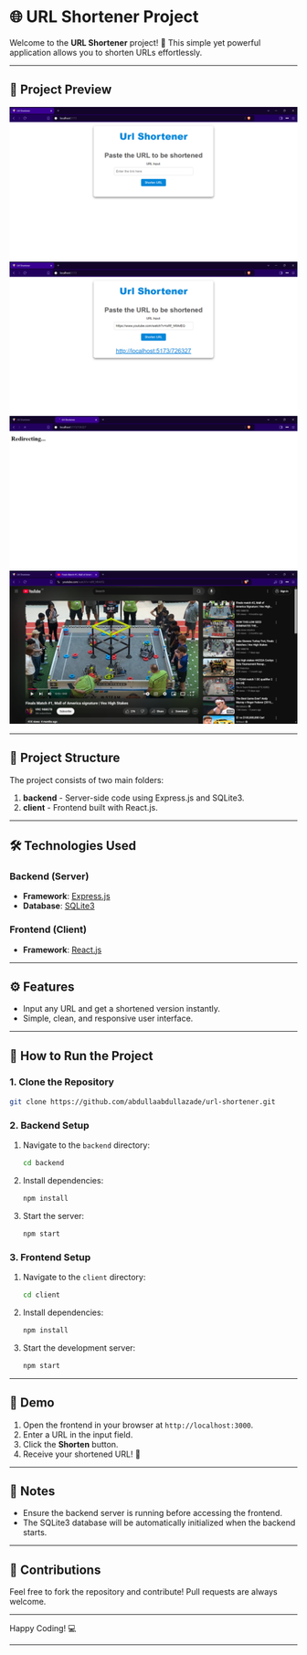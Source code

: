 # 🌐 URL Shortener Project

Welcome to the **URL Shortener** project! 🚀 This simple yet powerful application allows you to shorten URLs effortlessly.

---

## 📸 Project Preview

![Project Preview](./images/1.png)  
![Preview 2](./images/2.png)  
![Preview 3](./images/3.png)  
![Preview 4](./images/4.png)

---

## 📂 Project Structure

The project consists of two main folders:  

1. **backend** - Server-side code using Express.js and SQLite3.  
2. **client** - Frontend built with React.js.

---

## 🛠️ Technologies Used

### Backend (Server)
- **Framework**: [Express.js](https://expressjs.com/)
- **Database**: [SQLite3](https://www.sqlite.org/index.html)

### Frontend (Client)
- **Framework**: [React.js](https://reactjs.org/)

---

## ⚙️ Features

- Input any URL and get a shortened version instantly.  
- Simple, clean, and responsive user interface.

---

## 🚀 How to Run the Project

### 1. Clone the Repository
```bash
git clone https://github.com/abdullaabdullazade/url-shortener.git
```

### 2. Backend Setup
1. Navigate to the `backend` directory:
   ```bash
   cd backend
   ```
2. Install dependencies:
   ```bash
   npm install
   ```
3. Start the server:
   ```bash
   npm start
   ```

### 3. Frontend Setup
1. Navigate to the `client` directory:
   ```bash
   cd client
   ```
2. Install dependencies:
   ```bash
   npm install
   ```
3. Start the development server:
   ```bash
   npm start
   ```

---

## 📸 Demo
1. Open the frontend in your browser at `http://localhost:3000`.  
2. Enter a URL in the input field.  
3. Click the **Shorten** button.  
4. Receive your shortened URL! 🎉

---

## 📝 Notes

- Ensure the backend server is running before accessing the frontend.  
- The SQLite3 database will be automatically initialized when the backend starts.

---

## 🤝 Contributions

Feel free to fork the repository and contribute! Pull requests are always welcome.

---

Happy Coding! 💻

---


